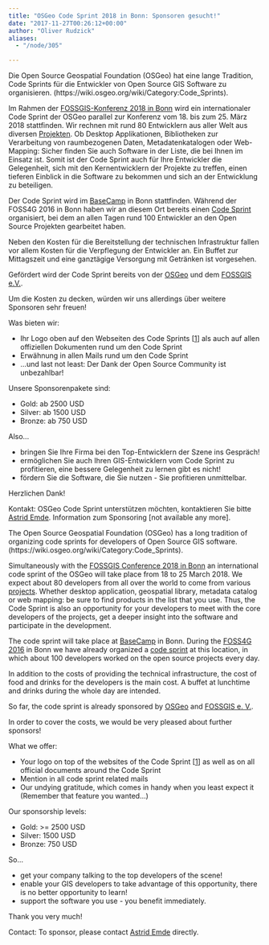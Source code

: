 ```yaml
---
title: "OSGeo Code Sprint 2018 in Bonn: Sponsoren gesucht!"
date: "2017-11-27T00:26:12+00:00"
author: "Oliver Rudzick"
aliases:
  - "/node/305"

---
```


<p>Die Open Source Geospatial Foundation (OSGeo) hat eine lange Tradition, Code Sprints für die Entwickler von Open Source GIS Software zu organisieren. (https://wiki.osgeo.org/wiki/Category:Code_Sprints).</p>

<p>Im Rahmen der <a href="https://www.fossgis-konferenz.de/2018/">FOSSGIS-Konferenz 2018 in Bonn</a> wird ein internationaler Code Sprint der OSGeo parallel zur Konferenz vom 18. bis zum 25. März 2018 stattfinden. Wir rechnen mit rund 80 Entwicklern aus aller Welt aus diversen  <a href="https://www.osgeo.org/">Projekten</a>. Ob Desktop Applikationen, Bibliotheken zur Verarbeitung von raumbezogenen Daten, Metadatenkatalogen oder Web-Mapping: Sicher finden Sie auch Software in der Liste, die bei Ihnen im Einsatz ist. Somit ist der Code Sprint auch für Ihre Entwickler die Gelegenheit, sich mit den Kernentwicklern der Projekte zu treffen, einen tieferen Einblick in die Software zu bekommen und sich an der Entwicklung zu beteiligen.</p>

<p>Der Code Sprint wird im <a href="https://www.basecamp-bonn.de/">BaseCamp</a> in Bonn stattfinden. Während der FOSS4G 2016 in Bonn haben wir an diesem Ort bereits einen <a href="https://wiki.osgeo.org/wiki/FOSS4G_2016_Code_Sprint">Code Sprint</a> organisiert, bei dem an allen Tagen rund 100 Entwickler an den Open Source Projekten gearbeitet haben.</p>

<p>Neben den Kosten für die Bereitstellung der technischen Infrastruktur fallen vor allem Kosten für die Verpflegung der Entwickler an. Ein Buffet zur Mittagszeit und eine ganztägige Versorgung mit Getränken ist vorgesehen.</p>

<p>Gefördert wird der Code Sprint bereits von der <a href="https://www.osgeo.org/">OSGeo</a> und dem <a href="https://www.fossgis.de/">FOSSGIS e.V.</a>.</p>

<p>Um die Kosten zu decken, würden wir uns allerdings über weitere Sponsoren sehr freuen!</p>

<p>Was bieten wir:
<ul>
<li>Ihr Logo oben auf den Webseiten des Code Sprints [<a href="https://wiki.osgeo.org/wiki/OSGeo_Code_Sprint_2018">1</a>] als auch auf allen offiziellen Dokumenten rund um den Code Sprint</li>
<li>Erwähnung in allen Mails rund um den Code Sprint</li>
<li>...und last not least: Der Dank der Open Source Community ist unbezahlbar!</li>
</ul>
Unsere Sponsorenpakete sind:
<ul>
<li>Gold: ab 2500 USD</li>
<li>Silver: ab 1500 USD</li>
<li>Bronze: ab 750 USD</li>
</ul>
Also...
<ul>
<li>bringen Sie Ihre Firma bei den Top-Entwicklern der Szene ins Gespräch!</li>
<li>ermöglichen Sie auch Ihren GIS-Entwicklern vom Code
 Sprint zu profitieren, eine bessere Gelegenheit zu lernen gibt es nicht!</li>
<li>fördern Sie die Software, die Sie nutzen - Sie profitieren unmittelbar.</li>
</ul>
Herzlichen Dank!</p>

<p>Kontakt: OSGeo Code Sprint unterstützen möchten, kontaktieren Sie bitte <a href="mailto:astrid_emde@osgeo.org">Astrid Emde</a>. Information zum Sponsoring [not available any more].</p>

<p>The Open Source Geospatial Foundation (OSGeo) has a long tradition of organizing code sprints for developers of Open Source GIS software.
(https://wiki.osgeo.org/wiki/Category:Code_Sprints).</p>

<p>Simultaneously with the <a href="https://www.fossgis-konferenz.de/2018/">FOSSGIS Conference 2018 in Bonn</a> an international code sprint of the OSGeo will take place from 18 to 25 March 2018.
We expect about 80 developers from all over the world to come from various <a href="https://www.osgeo.org/">projects</a>. Whether desktop application, geospatial library, metadata catalog or web mapping: be sure to find products in the list that you use. Thus, the Code Sprint is also an opportunity for your developers to meet with the core developers of the projects, get a deeper insight into the software and participate in the development.</p>

<p>The code sprint will take place at <a href="https://www.basecamp-bonn.de/">BaseCamp</a> in Bonn. During the <a href="http://www.foss4g2016.org/home.html">FOSS4G 2016</a> in Bonn we have already organized a <a href="https://wiki.osgeo.org/wiki/FOSS4G_2016_Code_Sprint">code sprint</a> at this location, in which about 100 developers worked on the open source projects every day.</p>

<p>In addition to the costs of providing the technical infrastructure, the cost of food and drinks for the developers is the main cost. A buffet at lunchtime and drinks during the whole day are intended.</p>

<p>So far, the code sprint is already sponsored by <a href="https://www.osgeo.org/">OSGeo</a> and <a href="https://www.fossgis.de/">FOSSGIS e. V.</a>.</p>

<p>In order to cover the costs, we would be very pleased about further sponsors!</p>

<p>What we offer:
<ul>
<li>Your logo on top of the websites of the Code Sprint [<a href="https://wiki.osgeo.org/wiki/OSGeo_Code_Sprint_2018">1</a>] as well as on all official documents around the Code Sprint</li>
<li>Mention in all code sprint related mails</li>
<li>Our undying gratitude, which comes in handy when you least expect it (Remember that feature you wanted...)</li>
</ul>
Our sponsorship levels:
<ul>
<li>Gold: >= 2500 USD</li>
<li>Silver: 1500 USD</li>
<li>Bronze: 750 USD</li>
</ul>
So...
<ul>
<li>get your company talking to the top developers of the scene!</li>
<li>enable your GIS developers to take advantage of this opportunity, there is no better opportunity to learn!</li>
<li>support the software you use - you benefit immediately.</li>
</ul>
Thank you very much!</p>

<p>Contact: To sponsor, please contact <a href="mailto:astrid_emde@osgeo.org">Astrid Emde</a> directly.</p>
